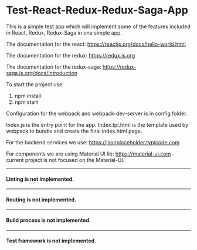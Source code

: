 # Test-React-Redux-Redux-Saga-App
This is a simple test app which will implement some of the features included in React, Redux, Redux-Saga in one simple app.

The documentation for the react:
https://reactjs.org/docs/hello-world.html

The documentation for the redux:
https://redux.js.org

The documentation for the redux-saga:
https://redux-saga.js.org/docs/introduction

To start the project use:
1. npm install
2. npm start

Configuration for the webpack and webpack-dev-server is in config folder.

Index.js is the entry point for the app.
Index.tpl.html is the template used by webpack to bundle and create the final index.html page.

For the backend services we use:
https://jsonplaceholder.typicode.com

For components we are using Material UI lib:
https://material-ui.com - current project is not focused on the Material-UI.

---
#### Linting is not implemented. 

---
#### Routing is not implemented. 

---
#### Build process is not implemented. 

---
#### Test framework is not implemented.
